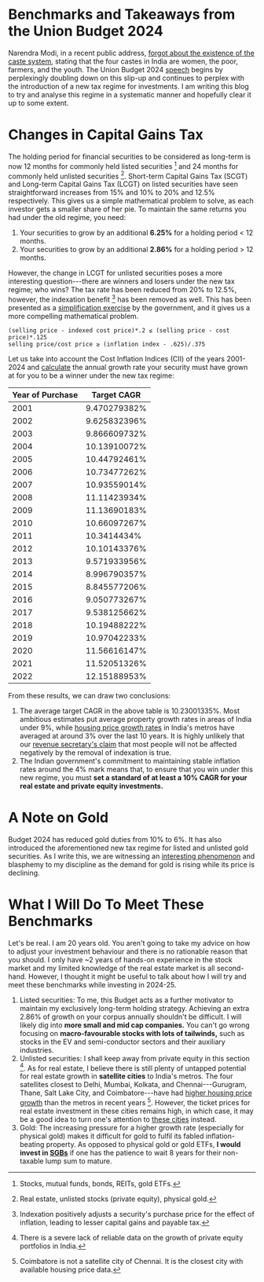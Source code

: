 # Benchmarks and Takeaways from the Union Budget 2024

Narendra Modi, in a recent public address, [forgot about the existence of the caste system](https://www.ndtv.com/india-news/four-biggest-castes-for-me-are-poor-youth-women-farmers-pm-narendra-modi-4621178), stating that the four castes in India are women, the poor, farmers, and the youth. The Union Budget 2024 [speech](https://www.indiabudget.gov.in/doc/budget_speech.pdf) begins by perplexingly doubling down on this slip-up and continues to perplex with the introduction of a new tax regime for investments. I am writing this blog to try and analyse this regime in a systematic manner and hopefully clear it up to some extent.

# Changes in Capital Gains Tax

The holding period for financial securities to be considered as long-term is now 12 months for commonly held listed securities [^1] and 24 months for commonly held unlisted securities [^2]. Short-term Capital Gains Tax (SCGT) and Long-term Capital Gains Tax (LCGT) on listed securities have seen straightforward increases from 15% and 10% to 20% and 12.5% respectively. This gives us a simple mathematical problem to solve, as each investor gets a smaller share of her pie. To maintain the same returns you had under the old regime, you need:

1. Your securities to grow by an additional **6.25%** for a holding period &lt; 12 months.
2. Your securities to grow by an additional **2.86%** for a holding period &gt; 12 months.

However, the change in LCGT for unlisted securities poses a more interesting question---there are winners and losers under the new tax regime; who wins? The tax rate has been reduced from 20% to 12.5%, however, the indexation benefit [^3] has been removed as well. This has been presented as a [simplification exercise](https://economictimes.indiatimes.com/industry/services/property-/-cstruction/revenue-secretary-explains-how-removal-of-indexation-will-only-benefit-most-property-sellers-not-hurt-them/articleshow/112006386.cms?from=mdr) by the government, and it gives us a more compelling mathematical problem.

```
(selling price - indexed cost price)*.2 ≤ (selling price - cost price)*.125
selling price/cost price ≥ (inflation index - .625)/.375
```

Let us take into account the Cost Inflation Indices (CII) of the years 2001-2024 and [calculate](https://docs.google.com/spreadsheets/d/1yMoLsJ9OnJRDqeHne3htWJdx9q1oz3LS-aGvm76hX-g/edit?usp=sharing) the annual growth rate your security must have grown at for you to be a winner under the new tax regime:

| Year of Purchase | Target CAGR  |
| ---------------- | ------------ |
| 2001             | 9.470279382% |
| 2002             | 9.625832396% |
| 2003             | 9.866609732% |
| 2004             | 10.13910072% |
| 2005             | 10.44792461% |
| 2006             | 10.73477262% |
| 2007             | 10.93559014% |
| 2008             | 11.11423934% |
| 2009             | 11.13690183% |
| 2010             | 10.66097267% |
| 2011             | 10.3414434%  |
| 2012             | 10.10143376% |
| 2013             | 9.571933956% |
| 2014             | 8.996790357% |
| 2015             | 8.845577206% |
| 2016             | 9.050773267% |
| 2017             | 9.538125662% |
| 2018             | 10.19488222% |
| 2019             | 10.97042233% |
| 2020             | 11.56616147% |
| 2021             | 11.52051326% |
| 2022             | 12.15188953% |

From these results, we can draw two conclusions:

1. The average target CAGR in the above table is 10.23001335%. Most ambitious estimates put average property growth rates in areas of India under 9%, while [housing price growth rates](https://ceda.ashoka.edu.in/ecometer/) in India's metros have averaged at around 3% over the last 10 years. It is highly unlikely that our [revenue secretary's claim](https://economictimes.indiatimes.com/industry/services/property-/-cstruction/revenue-secretary-explains-how-removal-of-indexation-will-only-benefit-most-property-sellers-not-hurt-them/articleshow/112006386.cms?from=mdr) that most people will not be affected negatively by the removal of indexation is true.
2. The Indian government's commitment to maintaining stable inflation rates around the 4% mark means that, to ensure that you win under this new regime, you must **set a standard of at least a 10% CAGR for your real estate and private equity investments.**

# A Note on Gold

Budget 2024 has reduced gold duties from 10% to 6%. It has also introduced the aforementioned new tax regime for listed and unlisted gold securities. As I write this, we are witnessing an [interesting phenomenon](https://www.indiatoday.in/business/budget/story/gold-demand-surges-after-customs-duty-cut-is-it-a-good-investment-budget-2024-customs-duty-cut-2571564-2024-07-25) and blasphemy to my discipline as the demand for gold is rising while its price is declining. 

# What I Will Do To Meet These Benchmarks

Let's be real. I am 20 years old. You aren't going to take my advice on how to adjust your investment behaviour and there is no rationable reason that you should. I only have \~2 years of hands-on experience in the stock market and my limited knowledge of the real estate market is all second-hand. However, I thought it might be useful to talk about how I will try and meet these benchmarks while investing in 2024-25.

1. Listed securities: To me, this Budget acts as a further motivator to maintain my exclusively long-term holding strategy. Achieving an extra 2.86% of growth on your corpus annually shouldn't be difficult. I will likely dig into **more small and mid cap companies.** You can't go wrong focusing on **macro-favourable stocks with lots of tailwinds,** such as stocks in the EV and semi-conductor sectors and their auxiliary industries.
2. Unlisted securities: I shall keep away from private equity in this section [^4]. As for real estate, I believe there is still plenty of untapped potential for real estate growth in **satellite cities** to India's metros. The four satellites closest to Delhi, Mumbai, Kolkata, and Chennai---Gurugram, Thane, Salt Lake City, and Coimbatore---have had [higher housing price growth](https://docs.google.com/spreadsheets/d/1yMoLsJ9OnJRDqeHne3htWJdx9q1oz3LS-aGvm76hX-g/edit?usp=sharing) than the metros in recent years [^5]. However, the ticket prices for real estate investment in these cities remains high, in which case, it may be a good idea to turn one's attention to [these cities](http://tcpo.gov.in/urban-infrastructure-development-scheme-satellite-towns-around-7-megacities%E2%80%93-scheme-guidelines) instead.
3. Gold: The increasing pressure for a higher growth rate (especially for physical gold) makes it difficult for gold to fulfil its fabled inflation-beating property. As opposed to physical gold or gold ETFs, **I would invest in [SGBs](https://www.rbi.org.in/commonperson/english/scripts/FAQs.aspx?Id=1658)** if one has the patience to wait 8 years for their non-taxable lump sum to mature.

[^1]: Stocks, mutual funds, bonds, REITs, gold ETFs.
[^2]: Real estate, unlisted stocks (private equity), physical gold.
[^3]: Indexation positively adjusts a security's purchase price for the effect of inflation, leading to lesser capital gains and payable tax.
[^4]: There is a severe lack of reliable data on the growth of private equity portfolios in India.
[^5]: Coimbatore is not a satellite city of Chennai. It is the closest city with available housing price data.
